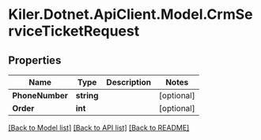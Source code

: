 # Kiler.Dotnet.ApiClient.Model.CrmServiceTicketRequest

## Properties

Name | Type | Description | Notes
------------ | ------------- | ------------- | -------------
**PhoneNumber** | **string** |  | [optional] 
**Order** | **int** |  | [optional] 

[[Back to Model list]](../README.md#documentation-for-models) [[Back to API list]](../README.md#documentation-for-api-endpoints) [[Back to README]](../README.md)

